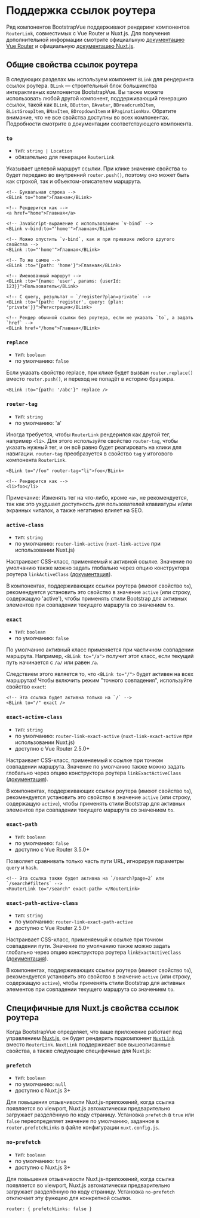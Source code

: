 # Поддержка ссылок роутера

<div class="lead mb-5">

Ряд компонентов BootstrapVue поддерживают рендеринг компонентов `RouterLink`, совместимых с Vue Router и Nuxt.js. Для получения дополнительной информации смотрите официальную [документацию Vue Router](https://router.vuejs.org) и официальную [документацию Nuxt.js](https://nuxt.com/docs/api/components/nuxt-link#props).

</div>

## Общие свойства ссылок роутера

В следующих разделах мы используем компонент `BLink` для рендеринга ссылок роутера. `BLink` — строительный блок большинства интерактивных компонентов BootstrapVue. Вы также можете использовать любой другой компонент, поддерживающий генерацию ссылок, такой как `BLink`, `BButton`, `BAvatar`, `BBreadcrumbItem`, `BListGroupItem`, `BNavItem`, `BDropdownItem` и `BPaginationNav`. Обратите внимание, что не все свойства доступны во всех компонентах. Подробности смотрите в документации соответствующего компонента.

### `to`

- тип: `string | Location`
- обязательно для генерации `RouterLink`

Указывает целевой маршрут ссылки. При клике значение свойства `to` будет передано во внутренний `router.push()`, поэтому оно может быть как строкой, так и объектом-описателем маршрута.

<HighlightCard>

```vue
<!-- Буквальная строка -->
<BLink to="home">Главная</BLink>

<!-- Рендерится как -->
<a href="home">Главная</a>

<!-- JavaScript-выражение с использованием `v-bind` -->
<BLink v-bind:to="'home'">Главная</BLink>

<!-- Можно опустить `v-bind`, как и при привязке любого другого свойства -->
<BLink :to="'home'">Главная</BLink>

<!-- То же самое -->
<BLink :to="{path: 'home'}">Главная</BLink>

<!-- Именованный маршрут -->
<BLink :to="{name: 'user', params: {userId: 123}}">Пользователь</BLink>

<!-- С query, результат — `/register?plan=private` -->
<BLink :to="{path: 'register', query: {plan: 'private'}}">Регистрация</BLink>

<!-- Рендер обычной ссылки без роутера, если не указать `to`, а задать `href` -->
<BLink href="/home">Главная</BLink>
```

</HighlightCard>

### `replace`

- тип: `boolean`
- по умолчанию: `false`

Если указать свойство replace, при клике будет вызван `router.replace()` вместо `router.push()`, и переход не попадёт в историю браузера.

<HighlightCard>

```vue
<BLink :to="{path: '/abc'}" replace />
```

</HighlightCard>

### `router-tag`

- тип: `string`
- по умолчанию: 'a'

Иногда требуется, чтобы `RouterLink` рендерился как другой тег, например `<li>`. Для этого используйте свойство `router-tag`, чтобы указать нужный тег, и он всё равно будет реагировать на клики для навигации. `router-tag` преобразуется в свойство `tag` у итогового компонента `RouterLink`.

<HighlightCard>

```vue
<BLink to="/foo" router-tag="li">foo</BLink>

<!-- Рендерится как -->
<li>foo</li>
```

</HighlightCard>

<BAlert variant="info" :model-value="true" class="my-5">

Примечание: Изменять тег на что-либо, кроме `<a>`, не рекомендуется, так как это ухудшает доступность для пользователей клавиатуры и/или экранных читалок, а также негативно влияет на SEO.

</BAlert>

### `active-class`

- тип: `string`
- по умолчанию: `router-link-active` (`nuxt-link-active` при использовании Nuxt.js)

Настраивает CSS-класс, применяемый к активной ссылке. Значение по умолчанию также можно задать глобально через опцию конструктора роутера `linkActiveClass` ([документация](https://router.vuejs.org/api/#linkactiveclass)).

В компонентах, поддерживающих ссылки роутера (имеют свойство `to`), рекомендуется установить это свойство в значение `active` (или строку, содержащую 'active'), чтобы применять стили Bootstrap для активных элементов при совпадении текущего маршрута со значением `to`.

### `exact`

- тип: `boolean`
- по умолчанию: `false`

По умолчанию активный класс применяется при частичном совпадении маршрута. Например, `<BLink to="/a">` получит этот класс, если текущий путь начинается с `/a/` или равен `/a`.

Следствием этого является то, что `<BLink to="/">` будет активен на всех маршрутах! Чтобы включить режим "точного совпадения", используйте свойство `exact`:

<HighlightCard>

```vue
<!-- Эта ссылка будет активна только на `/` -->
<BLink to="/" exact />
```

</HighlightCard>

### `exact-active-class`

- тип: `string`
- по умолчанию: `router-link-exact-active` (`nuxt-link-exact-active` при использовании Nuxt.js)
- доступно с Vue Router 2.5.0+

Настраивает CSS-класс, применяемый к ссылке при точном совпадении маршрута. Значение по умолчанию также можно задать глобально через опцию конструктора роутера `linkExactActiveClass` ([документация](https://router.vuejs.org/api/#linkexactactiveclass)).

В компонентах, поддерживающих ссылки роутера (имеют свойство `to`), рекомендуется установить это свойство в значение `active` (или строку, содержащую `active`), чтобы применять стили Bootstrap для активных элементов при совпадении текущего маршрута со значением `to`.

### `exact-path`

- тип: `boolean`
- по умолчанию: `false`
- доступно с Vue Router 3.5.0+

Позволяет сравнивать только часть пути URL, игнорируя параметры `query` и `hash`.

<HighlightCard>

```vue
<!-- Эта ссылка также будет активна на `/search?page=2` или `/search#filters` -->
<RouterLink to="/search" exact-path> </RouterLink>
```

</HighlightCard>

### `exact-path-active-class`

- тип: `string`
- по умолчанию: `router-link-exact-path-active`
- доступно с Vue Router 2.5.0+

Настраивает CSS-класс, применяемый к ссылке при точном совпадении пути. Значение по умолчанию также можно задать глобально через опцию конструктора роутера `linkExactActiveClass` ([документация](https://router.vuejs.org/api/#linkexactactiveclass)).

В компонентах, поддерживающих ссылки роутера (имеют свойство `to`), рекомендуется установить это свойство в значение `active` (или строку, содержащую `active`), чтобы применять стили Bootstrap для активных элементов при совпадении текущего маршрута со значением `to`.

## Специфичные для Nuxt.js свойства ссылок роутера

<NotYetImplemented/>

Когда BootstrapVue определяет, что ваше приложение работает под управлением [Nuxt.js](https://nuxt.com), он будет рендерить подкомпонент [`NuxtLink`](https://nuxt.com/docs/api/components/nuxt-link#nuxtlink) вместо `RouterLink`. `NuxtLink` поддерживает все вышеописанные свойства, а также следующие специфичные для Nuxt.js:

### `prefetch`

- тип: `boolean`
- по умолчанию: `null`
- доступно с Nuxt.js 3+

Для повышения отзывчивости Nuxt.js-приложений, когда ссылка появляется во viewport, Nuxt.js автоматически предварительно загружает разделённую по коду страницу. Установка `prefetch` в `true` или `false` переопределяет значение по умолчанию, заданное в `router.prefetchLinks` в файле конфигурации `nuxt.config.js`.

### `no-prefetch`

- тип: `boolean`
- по умолчанию: `true`
- доступно с Nuxt.js 3+

Для повышения отзывчивости Nuxt.js-приложений, когда ссылка появляется во viewport, Nuxt.js автоматически предварительно загружает разделённую по коду страницу. Установка `no-prefetch` отключает эту функцию для конкретной ссылки.

<HighlightCard>

```vue
router: { prefetchLinks: false }
```

</HighlightCard>

<script setup lang="ts">
import HighlightCard from '../../components/HighlightCard.vue'

import NotYetImplemented from '../../components/NotYetImplemented.vue'
import {BAlert} from 'bootstrap-vue-next'
</script>
